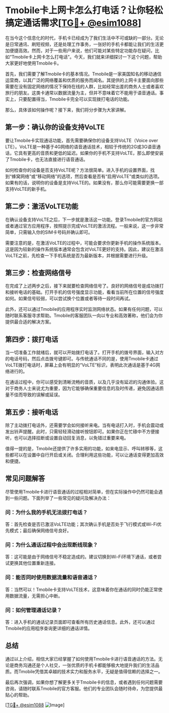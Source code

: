 # Tmobile卡上网卡怎么打电话？让你轻松搞定通话需求[[TG💪+ @esim1088](https://t.me/s/esim1088)]

在当今这个信息化的时代，手机卡已经成为了我们生活中不可或缺的一部分。无论是日常通讯、刷短视频，还是处理工作事务，一张好的手机卡都能让我们的生活更加便捷高效。然而，对于一些用户来说，他们可能对某些特定功能存在疑问，比如“Tmobile卡上网卡怎么打电话”。今天，我们就来详细探讨一下这个问题，帮助大家更好地使用Tmobile卡。

首先，我们需要了解Tmobile卡的基本情况。Tmobile是一家美国知名的移动通信运营商，以其广泛的网络覆盖和优质的服务而闻名。其提供的上网卡主要面向那些需要在没有固定网络的情况下保持在线的人群，比如经常出差的商务人士或者喜欢旅行的朋友。这类卡通常以数据流量为主，但并不意味着它不能用于语音通话。事实上，只要配置得当，Tmobile卡完全可以实现拨打电话的功能。

那么，具体该如何操作呢？接下来，我们将分步骤为大家讲解。

## **第一步：确认你的设备支持VoLTE**

要让Tmobile卡实现通话功能，首先需要确保你的设备支持VoLTE（Voice over LTE）。VoLTE是一种基于4G网络的语音通话技术，相较于传统的2G或3G语音通话，它具有更高的音质和更低的延迟。如果你的手机不支持VoLTE，那么即使安装了Tmobile卡，也无法直接进行语音通话。

如何检查你的设备是否支持VoLTE呢？方法很简单。进入手机的设置界面，找到“蜂窝网络”或“移动网络”的选项，然后查看是否有“启用VoLTE”或类似的选项。如果有的话，说明你的设备是支持VoLTE的。如果没有，那么你可能需要更换一部支持VoLTE的新手机。

## **第二步：激活VoLTE功能**

在确认设备支持VoLTE之后，下一步就是激活这一功能。登录Tmobile的官方网站或者通过官方应用程序，按照提示完成VoLTE的激活流程。一般来说，这一步非常简单，只需输入你的SIM卡号码并确认即可。

需要注意的是，在激活VoLTE的过程中，可能会要求你更新手机的操作系统版本。这是因为较新的操作系统版本通常会包含对VoLTE更好的支持。因此，建议在激活VoLTE之前，先检查一下手机系统是否为最新版本，并根据需要进行升级。

## **第三步：检查网络信号**

在完成了上述两步之后，接下来就要检查网络信号了。良好的网络信号是成功拨打和接听电话的基础。打开手机的信号强度显示功能，看看当前所在位置的信号强度如何。如果信号较弱，可以尝试换个位置或者等待一段时间再试。

此外，还可以通过Tmobile的应用程序实时监测网络状态。如果有任何问题，可以随时联系客服寻求帮助。Tmobile的客服团队一向以专业和高效著称，他们会为你提供最合适的解决方案。

## **第四步：拨打电话**

当一切准备工作就绪后，就可以开始拨打电话了。打开手机的拨号界面，输入对方的电话号码，然后点击拨号键即可。与传统通话不同的是，使用Tmobile卡通过VoLTE拨打电话时，屏幕上会有明显的“VoLTE”标识，表明此次通话是基于4G网络进行的。

在通话过程中，你可以感受到清晰流畅的音质，以及几乎没有延迟的沟通体验。这对于商务人士来说尤为重要，因为它能够确保重要信息的及时传递，避免因通话质量不佳而导致的误解或延误。

## **第五步：接听电话**

除了主动拨打电话外，还需要学会如何接听来电。当有电话打入时，手机会震动或发出铃声提醒。此时，只需轻轻滑动接听按钮即可。如果你正在忙碌中不方便接听，也可以选择挂断或设置自动回复消息，以免错过重要来电。

值得一提的是，Tmobile还提供了许多实用的功能，如来电显示、呼叫转移等，这些都可以在设置中自行开启或关闭。合理利用这些功能，可以让通话变得更加高效和便捷。

## **常见问题解答**

尽管使用Tmobile卡进行语音通话的过程相对简单，但在实际操作中仍然可能会遇到一些问题。下面列举了一些常见的疑问及解决办法：

### **问：为什么我的手机无法拨打电话？**
答：首先检查是否已激活VoLTE功能；其次确认手机是否处于飞行模式或Wi-Fi优先模式；最后确保网络信号良好。

### **问：为什么通话过程中会出现断线现象？**
答：这可能是由于网络信号不稳定造成的。建议切换到Wi-Fi环境下通话，或者尝试更换其他位置重新连接。

### **问：能否同时使用数据流量和语音通话？**
答：当然可以！Tmobile卡支持VoLTE技术，这意味着你在通话的同时仍能正常使用数据流量，无需担心中断。

### **问：如何管理通话记录？**
答：进入手机的通话记录页面即可查看所有历史通话信息。此外，还可以通过Tmobile的应用程序查询更详细的通话详情。

## **总结**

通过以上介绍，相信大家已经掌握了如何使用Tmobile卡进行语音通话的方法。无论是商务沟通还是个人社交，一张优质的手机卡都能够极大地提升我们的生活品质。而Tmobile凭借其卓越的技术实力和服务水平，无疑是值得信赖的选择之一。

最后再次强调，如果你想了解更多关于Tmobile卡的信息，或者遇到任何问题需要咨询，请随时联系Tmobile的官方客服。他们的专业团队会随时待命，为您提供最贴心的帮助。

[[TG💪+ @esim1088](https://t.me/s/esim1088) ![Image](https://i.postimg.cc/4NQfJmqS/Snipaste-2025-05-13-00-14-12.png)]